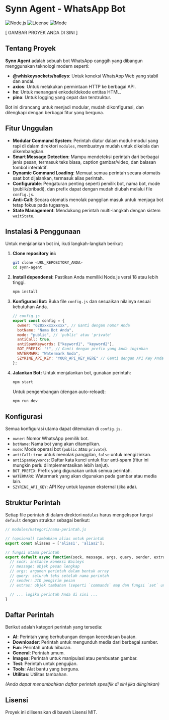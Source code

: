 # Synn Agent - WhatsApp Bot

![Node.js](https://img.shields.io/badge/Node.js-v18.0.0+-green.svg)
![License](https://img.shields.io/badge/License-MIT-blue.svg)
![Mode](https://img.shields.io/badge/Mode-Public-brightgreen.svg)

[ GAMBAR PROYEK ANDA DI SINI ]

## Tentang Proyek

**Synn Agent** adalah sebuah bot WhatsApp canggih yang dibangun menggunakan teknologi modern seperti:

*   **@whiskeysockets/baileys**: Untuk koneksi WhatsApp Web yang stabil dan andal.
*   **axios**: Untuk melakukan permintaan HTTP ke berbagai API.
*   **he**: Untuk menangani enkode/dekode entitas HTML.
*   **pino**: Untuk logging yang cepat dan terstruktur.

Bot ini dirancang untuk menjadi modular, mudah dikonfigurasi, dan dilengkapi dengan berbagai fitur yang berguna.

## Fitur Unggulan

*   **Modular Command System**: Perintah diatur dalam modul-modul yang rapi di dalam direktori `modules`, membuatnya mudah untuk dikelola dan dikembangkan.
*   **Smart Message Detection**: Mampu mendeteksi perintah dari berbagai jenis pesan, termasuk teks biasa, caption gambar/video, dan balasan tombol interaktif.
*   **Dynamic Command Loading**: Memuat semua perintah secara otomatis saat bot dijalankan, termasuk alias perintah.
*   **Configurable**: Pengaturan penting seperti pemilik bot, nama bot, mode (publik/pribadi), dan prefix dapat dengan mudah diubah melalui file `config.js`.
*   **Anti-Call**: Secara otomatis menolak panggilan masuk untuk menjaga bot tetap fokus pada tugasnya.
*   **State Management**: Mendukung perintah multi-langkah dengan sistem `waitState`.

## Instalasi & Penggunaan

Untuk menjalankan bot ini, ikuti langkah-langkah berikut:

1.  **Clone repository ini:**
    ```bash
    git clone <URL_REPOSITORY_ANDA>
    cd synn-agent
    ```

2.  **Install dependensi:**
    Pastikan Anda memiliki Node.js versi 18 atau lebih tinggi.
    ```bash
    npm install
    ```

3.  **Konfigurasi Bot:**
    Buka file `config.js` dan sesuaikan nilainya sesuai kebutuhan Anda.
    ```javascript
    // config.js
    export const config = {
      owner: "628xxxxxxxxxx", // Ganti dengan nomor Anda
      botName: "Nama Bot Anda",
      mode: "public", // 'public' atau 'private'
      antiCall: true,
      antiSpamKeywords: ["keyword1", "keyword2"],
      BOT_PREFIX: "!", // Ganti dengan prefix yang Anda inginkan
      WATERMARK: "Watermark Anda",
      SZYRINE_API_KEY: "YOUR_API_KEY_HERE" // Ganti dengan API Key Anda
    };
    ```

4.  **Jalankan Bot:**
    Untuk menjalankan bot, gunakan perintah:
    ```bash
    npm start
    ```
    Untuk pengembangan (dengan auto-reload):
    ```bash
    npm run dev
    ```

## Konfigurasi

Semua konfigurasi utama dapat ditemukan di `config.js`.

*   `owner`: Nomor WhatsApp pemilik bot.
*   `botName`: Nama bot yang akan ditampilkan.
*   `mode`: Mode operasi bot (`public` atau `private`).
*   `antiCall`: `true` untuk menolak panggilan, `false` untuk mengizinkan.
*   `antiSpamKeywords`: Daftar kata kunci untuk fitur anti-spam (fitur ini mungkin perlu diimplementasikan lebih lanjut).
*   `BOT_PREFIX`: Prefix yang digunakan untuk semua perintah.
*   `WATERMARK`: Watermark yang akan digunakan pada gambar atau media lain.
*   `SZYRINE_API_KEY`: API Key untuk layanan eksternal (jika ada).

## Struktur Perintah

Setiap file perintah di dalam direktori `modules` harus mengekspor fungsi `default` dengan struktur sebagai berikut:

```javascript
// modules/kategori/nama-perintah.js

// (opsional) tambahkan alias untuk perintah
export const aliases = ['alias1', 'alias2'];

// fungsi utama perintah
export default async function(sock, message, args, query, sender, extras) {
  // sock: instance koneksi Baileys
  // message: objek pesan lengkap
  // args: argumen perintah dalam bentuk array
  // query: seluruh teks setelah nama perintah
  // sender: JID pengirim pesan
  // extras: objek tambahan (seperti `commands` map dan fungsi `set` untuk waitState)

  // ... logika perintah Anda di sini ...
}
```

## Daftar Perintah

Berikut adalah kategori perintah yang tersedia:

*   **AI**: Perintah yang berhubungan dengan kecerdasan buatan.
*   **Downloader**: Perintah untuk mengunduh media dari berbagai sumber.
*   **Fun**: Perintah untuk hiburan.
*   **General**: Perintah umum.
*   **Images**: Perintah untuk manipulasi atau pembuatan gambar.
*   **Test**: Perintah untuk pengujian.
*   **Tools**: Alat bantu yang berguna.
*   **Utilitas**: Utilitas tambahan.

*(Anda dapat menambahkan daftar perintah spesifik di sini jika diinginkan)*

## Lisensi

Proyek ini dilisensikan di bawah Lisensi MIT.
